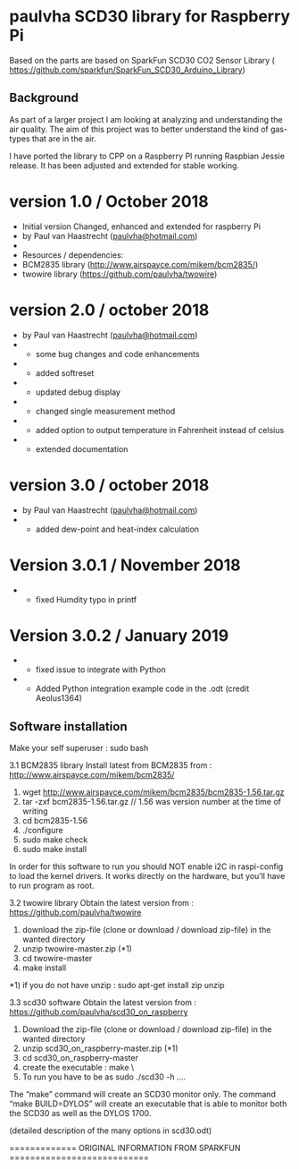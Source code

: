 paulvha SCD30 library for Raspberry Pi
===========================================================

Based on the parts are based on SparkFun SCD30 CO2 Sensor Library ( https://github.com/sparkfun/SparkFun_SCD30_Arduino_Library)


## Background
As part of a larger project I am looking at analyzing and understanding the air quality.
The aim of this project was to better understand the kind of gas-types that are in the air.

I have ported the library to CPP on a Raspberry PI running Raspbian Jessie release. It has been
adjusted and extended for stable working.

# version 1.0   /  October 2018
 * Initial version Changed, enhanced and extended for raspberry Pi
 * by Paul van Haastrecht (paulvha@hotmail.com)
 *
 * Resources / dependencies:
 * BCM2835 library (http://www.airspayce.com/mikem/bcm2835/)
 * twowire library (https://github.com/paulvha/twowire)

# version 2.0 / october 2018
 * by Paul van Haastrecht (paulvha@hotmail.com)
 * - some bug changes and code enhancements
 * - added softreset
 * - updated debug display
 * - changed single measurement method
 * - added option to output temperature in Fahrenheit instead of celsius
 * - extended documentation

# version 3.0 / october 2018
 * by Paul van Haastrecht (paulvha@hotmail.com)
* - added dew-point and heat-index calculation

# Version 3.0.1 / November 2018
 * - fixed Humdity typo in printf

# Version 3.0.2 / January 2019
 * - fixed issue to integrate with Python
 * - Added Python integration example code in the .odt (credit Aeolus1364)

## Software installation

Make your self superuser : sudo bash

3.1 BCM2835 library
Install latest from BCM2835 from : http://www.airspayce.com/mikem/bcm2835/

1. wget http://www.airspayce.com/mikem/bcm2835/bcm2835-1.56.tar.gz
2. tar -zxf bcm2835-1.56.tar.gz     // 1.56 was version number at the time of writing
3. cd bcm2835-1.56
4. ./configure
5. sudo make check
6. sudo make install

In order for this software to run you should NOT enable i2C in raspi-config to load the kernel drivers.
It works directly on the hardware, but you’ll have to run program as root.

3.2 twowire library
Obtain the latest version from : https://github.com/paulvha/twowire

1. download the zip-file (clone or download / download zip-file) in the wanted directory
2. unzip twowire-master.zip (*1)
3. cd twowire-master
4. make install

*1) if you do not have unzip : sudo apt-get install zip unzip

3.3 scd30 software
Obtain the latest version from : https://github.com/paulvha/scd30_on_raspberry

1. Download the zip-file (clone or download / download zip-file) in the wanted directory
2. unzip scd30_on_raspberry-master.zip (*1)
3. cd scd30_on_raspberry-master
4. create the executable : make  \
5. To run you have to be as sudo ./scd30 -h ….

The “make” command will create an SCD30 monitor only. The command “make BUILD=DYLOS” will create an executable that is able to monitor both the SCD30 as well as the DYLOS 1700.

(detailed description of the many options in  scd30.odt)


============= ORIGINAL INFORMATION FROM SPARKFUN ===========================

